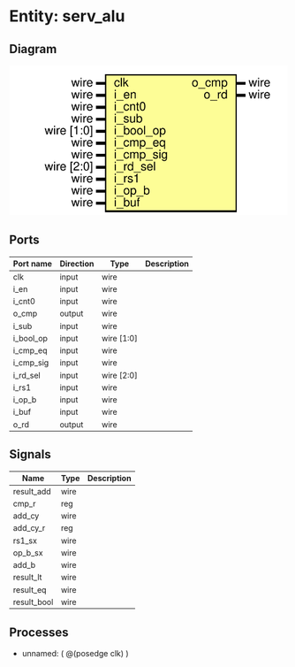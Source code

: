 # Entity: serv_alu

## Diagram

![Diagram](serv_alu.svg "Diagram")
## Ports

| Port name | Direction | Type       | Description |
| --------- | --------- | ---------- | ----------- |
| clk       | input     | wire       |             |
| i_en      | input     | wire       |             |
| i_cnt0    | input     | wire       |             |
| o_cmp     | output    | wire       |             |
| i_sub     | input     | wire       |             |
| i_bool_op | input     | wire [1:0] |             |
| i_cmp_eq  | input     | wire       |             |
| i_cmp_sig | input     | wire       |             |
| i_rd_sel  | input     | wire [2:0] |             |
| i_rs1     | input     | wire       |             |
| i_op_b    | input     | wire       |             |
| i_buf     | input     | wire       |             |
| o_rd      | output    | wire       |             |
## Signals

| Name        | Type | Description |
| ----------- | ---- | ----------- |
| result_add  | wire |             |
| cmp_r       | reg  |             |
| add_cy      | wire |             |
| add_cy_r    | reg  |             |
| rs1_sx      | wire |             |
| op_b_sx     | wire |             |
| add_b       | wire |             |
| result_lt   | wire |             |
| result_eq   | wire |             |
| result_bool | wire |             |
## Processes
- unnamed: ( @(posedge clk) )
